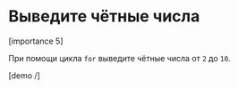 # Выведите чётные числа

[importance 5]

При помощи цикла `for` выведите чётные числа от `2` до `10`.

[demo /]